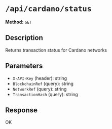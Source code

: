# `/api/cardano/status`

**Method:** `GET`  

## Description
Returns transaction status for Cardano networks



## Parameters
- `X-API-Key` (header): string
- `BlockchainRef` (query): string
- `NetworkRef` (query): string
- `TransactionHash` (query): string

## Response
OK
